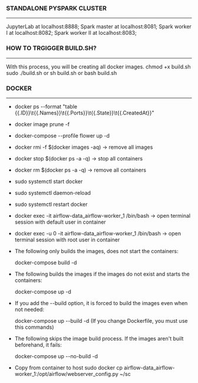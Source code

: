 ### STANDALONE PYSPARK CLUSTER
---------------------------
JupyterLab at localhost:8888;
Spark master at localhost:8081;
Spark worker I at localhost:8082;
Spark worker II at localhost:8083;

### HOW TO TRGIGGER BUILD.SH?
--------------------------------------
With this process, you will be creating all docker images.
chmod +x build.sh
sudo ./build.sh or sh build.sh or bash build.sh

### DOCKER
-----------------------------------------------------
* docker ps --format "table {{.ID}}\t{{.Names}}\t{{.Ports}}\t{{.State}}\t{{.CreatedAt}}"
* docker image prune -f

* docker-compose --profile flower up -d

* docker rmi -f $(docker images -aq) -> remove all images

* docker stop $(docker ps -a -q) -> stop all containers
* docker rm $(docker ps -a -q) -> remove all containers

* sudo systemctl start docker
* sudo systemctl daemon-reload
* sudo systemctl restart docker

* docker exec -it airflow-data_airflow-worker_1 /bin/bash -> open terminal session with default user in container

* docker exec -u 0 -it airflow-data_airflow-worker_1 /bin/bash -> open terminal session with root user in container


* The following only builds the images, does not start the containers:

    docker-compose build -d

* The following builds the images if the images do not exist and starts the containers:

    docker-compose up -d

* If you add the --build option, it is forced to build the images even when not needed:

    docker-compose up --build -d (If you change Dockerfile, you must use this commands)

* The following skips the image build process. If the images aren't built beforehand, it fails:

    docker-compose up --no-build -d

* Copy from container to host
    sudo docker cp airflow-data_airflow-worker_1:/opt/airflow/webserver_config.py ~/sc